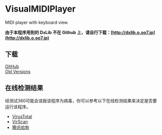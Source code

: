 # VisualMIDIPlayer
MIDI player with keyboard view.

**由于本程序用到的 DxLib 不在 Github 上，请自行下载：[http://dxlib.o.oo7.jp](http://dxlib.o.oo7.jp)**

## 下载
[GitHub](https://github.com/lxfly2000/VisualMIDIPlayer/releases)  
[Old Versions](https://pan.baidu.com/s/1b0Tkce)

## 在线检测结果
经测试360可能会误报该程序为病毒，你可以参考以下在线检测结果来决定是否要运行该程序。
* [VirusTotal](https://www.virustotal.com/#/file/375faeb8efb268f5992a805b8364011dd4ed01c26ec2ff487380385bcf52dfe4)
* [VirScan](http://r.virscan.org/report/476866e26ba74d99c161add7152782ff)
* [腾讯哈勃](https://habo.qq.com/file/showdetail?pk=ADIGY11pB2EIPls8)
